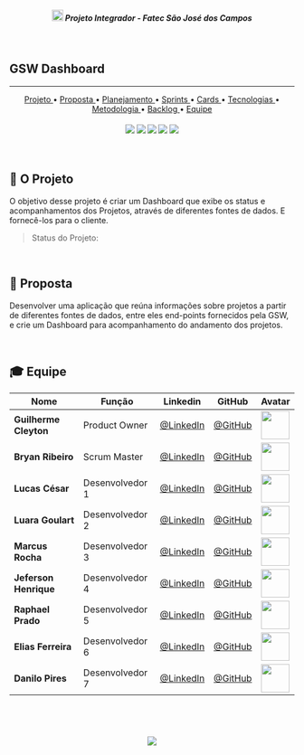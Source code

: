  <h5 align="center"> <img src = "https://raw.githubusercontent.com/Grupo-1-2020-PI-FATEC-ADS/SOS-EDUCA/master/Imagens%20Geral/fatec.png" width="20" height="20" /> Projeto Integrador - Fatec São José dos Campos </h5>

<br>

## GSW Dashboard

<hr>

<p align="center">
  <a href ="#rocket-o-projeto"> Projeto </a>  • 
  <a href ="#dart-proposta"> Proposta </a>  • 
  <a href ="#hourglass_flowing_sand-planejamento-de-entregas"> Planejamento </a>  • 
  <a href ="#calendar-as-sprints"> Sprints </a>  • 
  <a href ="#card_index_dividers-cards-das-sprints"> Cards </a>  •
  <a href ="#computer-tecnologias-utilizadas"> Tecnologias </a>  • 
  <a href ="#bulb-metodologia-utilizada"> Metodologia </a>  • 
  <a href ="#bar_chart-backlog-do-produto"> Backlog </a>  •
  <a href ="#mortar_board-equipe"> Equipe </a> 
</p>

<h4 align="center"> 
 <img src = "https://camo.githubusercontent.com/7998890254268d8ed476c9f66d3fa59d21dd354d2090036083c82af4cda2a0eb/68747470733a2f2f666f7274686562616467652e636f6d2f696d616765732f6261646765732f6275696c742d776974682d6c6f76652e737667" />
 <img src = "https://camo.githubusercontent.com/8ace38ba3196d3dbc3996a906819fc3e4907364ba189553b70dc0cea1a66edfc/68747470733a2f2f666f7274686562616467652e636f6d2f696d616765732f6261646765732f706f77657265642d62792d636f666665652e737667"/>
 <img src = "https://camo.githubusercontent.com/702d860cec5f91062f1a27bb98768596914ddf9849190fc3b2871dc5cea4397f/68747470733a2f2f666f7274686562616467652e636f6d2f696d616765732f6261646765732f757365732d6373732e737667"/>
 <img src = "https://camo.githubusercontent.com/897aaf91c01b0ed99f2021be8b8e4c6b38659d4012a81de2fafab52f8ed66a41/68747470733a2f2f666f7274686562616467652e636f6d2f696d616765732f6261646765732f757365732d68746d6c2e737667"/>
 <img src = "https://camo.githubusercontent.com/bf160c4d8bd34965398250eb1cfffcc099fef4c3be1610e932116b166f472180/68747470733a2f2f666f7274686562616467652e636f6d2f696d616765732f6261646765732f757365732d6a732e737667"/>
</h4>


<br>

## :rocket: O Projeto
O objetivo desse projeto é criar um Dashboard que exibe os status e acompanhamentos dos Projetos, através de diferentes fontes de dados. E fornecê-los para o cliente.

> Status do Projeto: <img src = "/Imagens Geral/concluido.png" width="50" height="10" />

<br>

## :dart: Proposta
Desenvolver uma aplicação que reúna informações sobre projetos a partir de diferentes fontes de dados, entre eles end-points fornecidos pela GSW, e crie um Dashboard para acompanhamento do andamento dos projetos.

<br>

## :mortar_board: Equipe 

|Nome|Função|Linkedin|GitHub|Avatar|
| -------- |-------- |-------- |-------- |-------- |
|**Guilherme Cleyton**|Product Owner| [@LinkedIn]()|[@GitHub](https://github.com/gui863)|<img src = "https://cdn.pixabay.com/photo/2016/08/08/09/17/avatar-1577909_1280.png" width="50" height="50"/>|
|**Bryan Ribeiro**|Scrum Master|[@LinkedIn](https://www.linkedin.com/in/bryanrribeiro/)|[@GitHub](https://github.com/BryanRibeiro)|<img src = "https://media-exp1.licdn.com/dms/image/C4E03AQEqjHK3s2KQ9g/profile-displayphoto-shrink_200_200/0/1614391630089?e=1620864000&v=beta&t=dM50-KDaKcs51Ldgo0A1kRrRwxM378nGqnGsgJA82qU" height="50"/>|
|**Lucas César**|Desenvolvedor 1| [@LinkedIn](https://www.linkedin.com/in/lucas-cesar-2020k/)|[@GitHub](https://github.com/LucasACES)|<img src = "https://avatars.githubusercontent.com/u/66032756?s=400&u=031b12f3adce22b79bad8791b1a30a7ead840cea&v=4" width="50" height="50"/>|
|**Luara Goulart**|Desenvolvedor 2| [@LinkedIn](https://www.linkedin.com/in/luaraclgoulart/)|[@GitHub](https://github.com/LuaraGoulart)|<img src = "https://avatars.githubusercontent.com/u/51928650?s=460&u=6629ccbd0602b4bf0ba65ba86b4e19781ac268cd&v=4" width="50" height="50"/>|
|**Marcus Rocha**|Desenvolvedor 3| [@LinkedIn](https://www.linkedin.com/in/marcus-vin%C3%ADcius-augusto-rocha-568bb8192/)|[@GitHub](https://github.com/mvarocha)|<img src = "https://avatars.githubusercontent.com/u/71012953?s=460&u=28b8bad2bb28aefe147fe3ba39de5af03ed62e43&v=4" width="50" height="50"/>|
|**Jeferson Henrique**|Desenvolvedor 4| [@LinkedIn](https://www.linkedin.com/in/jeferson-silva-249884149/)|[@GitHub](https://github.com/JefersonHenrique)|<img src = "https://avatars.githubusercontent.com/u/71130553?s=460&u=3f2eb7fb8915bfb53bf3393d2af1cec1139dc770&v=4" width="50" height="50"/>|
|**Raphael Prado**|Desenvolvedor 5| [@LinkedIn](https://www.linkedin.com/in/raphael-lisboa-7b3597187/)|[@GitHub](https://github.com/raphaelprado)|<img src = "https://avatars.githubusercontent.com/u/71613664?s=460&u=e49bfb545a1e97319b3dd2b42ecc1f56498fd1c2&v=4" width="50" height="50"/>|
|**Elias Ferreira**|Desenvolvedor 6| [@LinkedIn](https://www.linkedin.com/in/elias-ferreira-525ba41b6/)|[@GitHub](https://github.com/elias31072002)|<img src = "https://cdn.pixabay.com/photo/2016/08/08/09/17/avatar-1577909_1280.png" width="50" height="50"/>|
|**Danilo Pires**|Desenvolvedor 7| [@LinkedIn]()|[@GitHub](https://github.com/Danilo2010)|<img src = "https://cdn.pixabay.com/photo/2016/08/08/09/17/avatar-1577909_1280.png" width="50" height="50"/>|

<br>

 <h1 align="center"> <img src = "https://raw.githubusercontent.com/Grupo-1-2020-PI-FATEC-ADS/SOS-EDUCA/master/Imagens%20Geral/logo%20fatec.png" /></h1>
